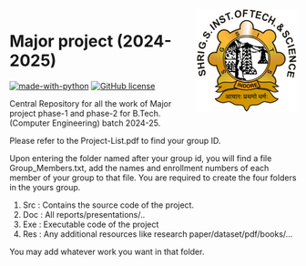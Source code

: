 <img src="SGSITS_Indore.png" align="right" />

# Major project (2024-2025)

[![made-with-python](https://img.shields.io/badge/Made%20with-Python-1f425f.svg)](https://www.python.org/)
[![GitHub license](https://img.shields.io/github/license/Naereen/StrapDown.js.svg)](https://github.com/shekhar-sharma/DataScience/blob/main/LICENSE)

Central Repository for all the work of Major project phase-1 and phase-2 for B.Tech. (Computer Engineering) batch 2024-25.

Please refer to the Project-List.pdf to find your group ID.

Upon entering the folder named after your group id, you will find a file Group_Members.txt, add the names and enrollment numbers of each member of your group to that file. 
You are required to create the four folders in the yours group.
1. Src : Contains the source code of the project.
2. Doc : All reports/presentations/..
3. Exe : Executable code of the project
4. Res : Any additional resources like research paper/dataset/pdf/books/...
   
You may add whatever work you want in that folder.
